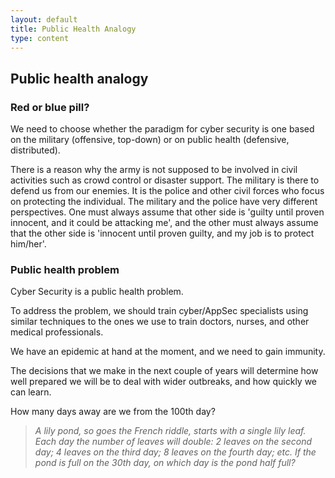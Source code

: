 ```yaml
---
layout: default
title: Public Health Analogy
type: content
---
```


## Public health analogy

### Red or blue pill?

We need to choose whether the paradigm for cyber security is one based on the military (offensive, top-down) or on public health (defensive, distributed).

There is a reason why the army is not supposed to be involved in civil activities such as crowd control or disaster support. The military is there to defend us from our enemies. It is the police and other civil forces who focus on protecting the individual.
The military and the police have very different perspectives. One must always assume that other side is 'guilty until proven innocent, and it could be attacking me', and the other must always assume that the other side is 'innocent until proven guilty, and my job is to protect him/her'.

### Public health problem

Cyber Security is a public health problem.

To address the problem, we should train cyber/AppSec specialists using similar techniques to the ones we use to train doctors, nurses, and other medical professionals.

We have an epidemic at hand at the moment, and we need to gain immunity.

The decisions that we make in the next couple of years will determine how well prepared we will be to deal with wider outbreaks, and how quickly we can learn.

How many days away are we from the 100th day?

> _A lily pond, so goes the French riddle, starts with a single lily leaf. Each day the number of leaves will double:  2 leaves on the second day; 4 leaves on the third day; 8 leaves on the fourth day; etc. If the pond is full on the 30th day, on which day is the pond half full?_
